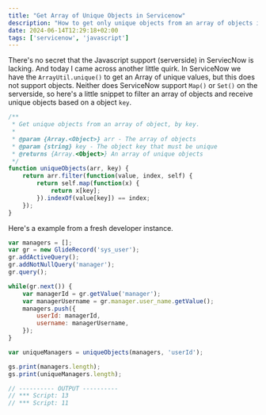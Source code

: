 ```yaml
---
title: "Get Array of Unique Objects in Servicenow"
description: "How to get only unique objects from an array of objects in ServiceNow"
date: 2024-06-14T12:29:18+02:00
tags: ['servicenow', 'javascript']
---
```


There's no secret that the Javascript support (serverside) in ServiecNow is lacking. And today I came across another little quirk. In ServiceNow we have the `ArrayUtil.unique()` to get an Array of unique values, but this does not support objects. Neither does ServiceNow support `Map()` or `Set()` on the serverside, so here's a little snippet to filter an array of objects and receive unique objects based on a object `key`.

<!--more-->

```javascript
/**
 * Get unique objects from an array of object, by key.
 *
 * @param {Array.<Object>} arr - The array of objects
 * @param {string} key - The object key that must be unique
 * @returns {Array.<Object>} An array of unique objects
 */
function uniqueObjects(arr, key) {
    return arr.filter(function(value, index, self) {
        return self.map(function(x) {
            return x[key];
        }).indexOf(value[key]) == index;
    });
}
```

Here's a example from a fresh developer instance.

```javascript
var managers = [];
var gr = new GlideRecord('sys_user');
gr.addActiveQuery();
gr.addNotNullQuery('manager');
gr.query();

while(gr.next()) {
    var managerId = gr.getValue('manager');
    var managerUsername = gr.manager.user_name.getValue();
    managers.push({
        userId: managerId,
        username: managerUsername,
    });
}

var uniqueManagers = uniqueObjects(managers, 'userId');

gs.print(managers.length);
gs.print(uniqueManagers.length);

// ---------- OUTPUT ----------
// *** Script: 13
// *** Script: 11
```
